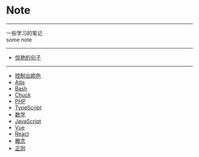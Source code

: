 # Note
---
一些学习的笔记    
some note    

---

* [惊艳的句子](./Word/句子.md)

---

* [控制台颜色](./ConsoleColor/控制台颜色.md)    
* [Ada](./Ada/Ada.md)    
* [Bash](./Bash/bash.md)    
* [Chuck](./Chuck/chuck.md)     
* [PHP](./PHP/PHP.md)
* [TypeScript](./TypeScript/TypeScript.md)  
* [数学](./Math/Math.md)
* [JavaScript](./JavaScript/JavaScript.md)    
* [Vue](./Vue/Vue.md)
* [React](./Vue/React.md)
* [概念](./concept/concept.md)
* [正则](./regex/正则.md)   

